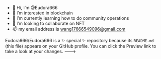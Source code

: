 - 👋 Hi, I’m @Eudora666
- 👀 I’m interested in blockchain
- 🌱 I’m currently learning how to do community operations
- 💞️ I’m looking to collaborate on NFT
- 📫 my email address is wang17666549096@gmail.com

Eudora666/Eudora666 is a ✨ special ✨ repository because its `README.md` (this file) appears on your GitHub profile.
You can click the Preview link to take a look at your changes.
--->
